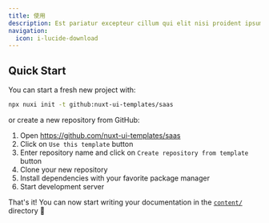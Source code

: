 ```yaml
---
title: 使用
description: Est pariatur excepteur cillum qui elit nisi proident ipsum.
navigation:
  icon: i-lucide-download
---
```


## Quick Start

You can start a fresh new project with:

```bash [Terminal]
npx nuxi init -t github:nuxt-ui-templates/saas
```

or create a new repository from GitHub:

1. Open <https://github.com/nuxt-ui-templates/saas>
2. Click on `Use this template` button
3. Enter repository name and click on `Create repository from template` button
4. Clone your new repository
5. Install dependencies with your favorite package manager
6. Start development server

That's it! You can now start writing your documentation in the [`content/`](https://content.nuxt.com/usage/content-directory) directory 🚀
